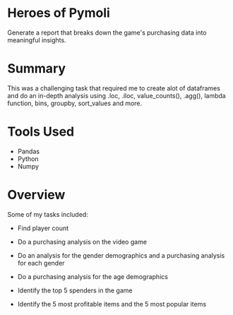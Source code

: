 # Heroes of Pymoli

Generate a report that breaks down the game's purchasing data into meaningful insights.

# Summary

This was a challenging task that required me to create alot of dataframes and do an in-depth analysis using .loc, .iloc, value_counts(), .agg(), lambda function, bins, groupby, sort_values and more. 

# Tools Used

- Pandas
- Python
- Numpy

# Overview

Some of my tasks included:

- Find player count

- Do a purchasing analysis on the video game

- Do an analysis for the gender demographics and a purchasing analysis for each gender

- Do a purchasing analysis for the age demographics

- Identify the top 5 spenders in the game

- Identify the 5 most profitable items and the 5 most popular items





